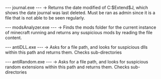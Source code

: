 --- journal.exe ---
-> Returns the date modified of C:\$Extend\$J, which shows the date journal was last deleted. Must be ran as admin since it is a file that is not able to be seen regularly.

--- modsAnalyzer.exe ---
-> Finds the mods folder for the current instance of minecraft running and returns any suspicious mods by reading the file content.

--- antiDLL.exe ---
-> Asks for a file path, and looks for suspicious dlls within this path and returns them. Checks sub-directories

--- antiRandom.exe ---
-> Asks for a file path, and looks for suspicious random extensions within this path and returns them. Checks sub-directories
